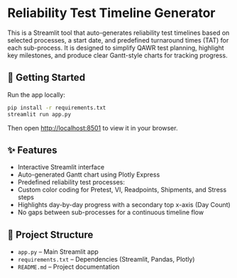 # Reliability Test Timeline Generator

This is a Streamlit tool that auto-generates reliability test timelines based on selected processes, a start date, and predefined turnaround times (TAT) for each sub-process.
It is designed to simplify QAWR test planning, highlight key milestones, and produce clear Gantt-style charts for tracking progress.

## 🚀 Getting Started

Run the app locally:

```bash
pip install -r requirements.txt
streamlit run app.py
```

Then open [http://localhost:8501](http://localhost:8501) to view it in your browser.

## ✨ Features

* Interactive Streamlit interface
* Auto-generated Gantt chart using Plotly Express
* Predefined reliability test processes:
* Custom color coding for Pretest, VI, Readpoints, Shipments, and Stress steps
* Highlights day-by-day progress with a secondary top x-axis (Day Count)
* No gaps between sub-processes for a continuous timeline flow
  
## 📂 Project Structure

* `app.py` – Main Streamlit app
* `requirements.txt` – Dependencies (Streamlit, Pandas, Plotly)
* `README.md` – Project documentation
